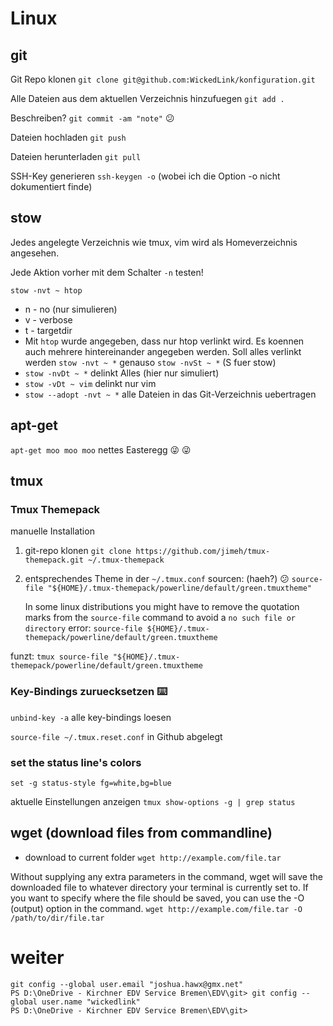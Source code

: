 # Linux 

## git
Git Repo klonen `git clone git@github.com:WickedLink/konfiguration.git`

Alle Dateien aus dem aktuellen Verzeichnis hinzufuegen `git add .`

Beschreiben? `git commit -am "note"` :confused:

Dateien hochladen `git push`

Dateien herunterladen `git pull`

SSH-Key generieren `ssh-keygen -o` (wobei ich die Option -o nicht dokumentiert finde)

## stow
Jedes angelegte Verzeichnis wie tmux, vim wird als Homeverzeichnis angesehen.

Jede Aktion vorher mit dem Schalter `-n` testen!

`stow -nvt ~ htop`
- n - no (nur simulieren)
- v - verbose
- t - targetdir
- Mit `htop` wurde angegeben, dass nur htop verlinkt wird. Es koennen auch mehrere hintereinander angegeben werden. Soll alles verlinkt werden `stow -nvt ~ *` genauso `stow -nvSt ~ *` (S fuer stow)
- `stow -nvDt ~ *` delinkt Alles (hier nur simuliert)
- `stow -vDt ~ vim` delinkt nur vim
- `stow --adopt -nvt ~ *` alle Dateien in das Git-Verzeichnis uebertragen

## apt-get
`apt-get moo moo moo` nettes Easteregg 😜 :stuck_out_tongue_winking_eye:

## tmux
### Tmux Themepack
manuelle Installation
1. git-repo klonen `git clone https://github.com/jimeh/tmux-themepack.git ~/.tmux-themepack`
2. entsprechendes Theme in der `~/.tmux.conf` sourcen: (haeh?) :confused: `source-file "${HOME}/.tmux-themepack/powerline/default/green.tmuxtheme"`

    In some linux distributions you might have to remove the quotation marks
    from the `source-file` command to avoid a `no such file or directory` error: `source-file ${HOME}/.tmux-themepack/powerline/default/green.tmuxtheme`

funzt: `tmux source-file "${HOME}/.tmux-themepack/powerline/default/green.tmuxtheme`

### Key-Bindings zuruecksetzen ⌨️

`unbind-key -a` alle key-bindings loesen

`source-file ~/.tmux.reset.conf` in Github abgelegt

### set the status line's colors
`set -g status-style fg=white,bg=blue`

aktuelle Einstellungen anzeigen `tmux show-options -g | grep status`

## wget (download files from commandline)

- download to current folder `wget http://example.com/file.tar`

Without supplying any extra parameters in the command, wget will save the downloaded file to whatever directory your terminal is currently set to. If you want to specify where the file should be saved, you can use the -O (output) option in the command. `wget http://example.com/file.tar -O /path/to/dir/file.tar`




weiter 
=======
```
git config --global user.email "joshua.hawx@gmx.net"
PS D:\OneDrive - Kirchner EDV Service Bremen\EDV\git> git config --global user.name "wickedlink"
PS D:\OneDrive - Kirchner EDV Service Bremen\EDV\git>
```
